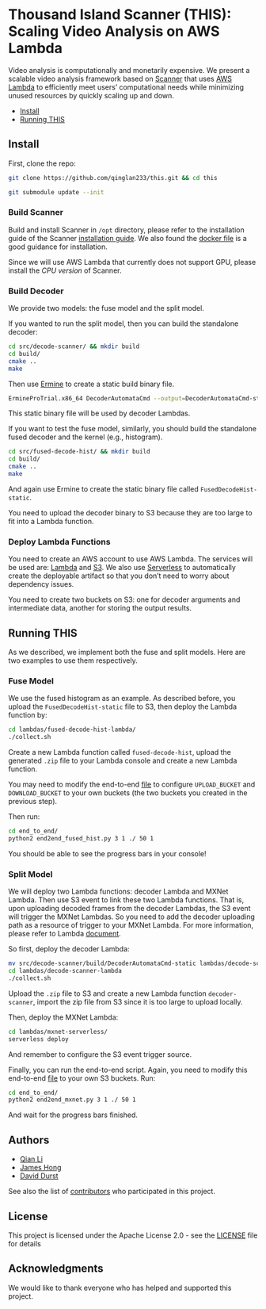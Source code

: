 # Thousand Island Scanner (THIS): Scaling Video Analysis on AWS Lambda

Video analysis is computationally and monetarily expensive. 
We present a scalable video analysis framework based on 
[Scanner](https://github.com/scanner-research/scanner) that uses 
[AWS Lambda](https://aws.amazon.com/lambda/) 
to efficiently meet users’ computational needs while minimizing
unused resources by quickly scaling up and down.

* [Install](https://github.com/qinglan233/this#install)
* [Running THIS](https://github.com/qinglan233/this#running-this)


## Install
First, clone the repo:
```bash
git clone https://github.com/qinglan233/this.git && cd this 

git submodule update --init
```


### Build Scanner
Build and install Scanner in `/opt` directory, please refer to the installation guide
of the Scanner [installation guide](https://github.com/scanner-research/scanner#install). 
We also found the [docker file](https://github.com/scanner-research/scanner-docker) is a good guidance for installation.

Since we will use AWS Lambda that currently does not support GPU, 
please install the *CPU version* of Scanner.

### Build Decoder

We provide two models: the fuse model and the split model. 

If you wanted to run the split model, then you can build the standalone decoder:
```bash
cd src/decode-scanner/ && mkdir build
cd build/
cmake ..
make
```
Then use [Ermine](http://www.magicermine.com/) to create a static build binary file.
```bash
ErmineProTrial.x86_64 DecoderAutomataCmd --output=DecoderAutomataCmd-static
```
This static binary file will be used by decoder Lambdas.

If you want to test the fuse model, similarly, you should build the standalone fused decoder and the kernel (e.g., histogram).
```bash
cd src/fused-decode-hist/ && mkdir build
cd build/
cmake ..
make
```
And again use Ermine to create the static binary file called 
`FusedDecodeHist-static`.

You need to upload the decoder binary to S3 because they are too large to fit into a Lambda function.

### Deploy Lambda Functions

You need to create an AWS account to use AWS Lambda. The services will be used are: [Lambda](https://aws.amazon.com/lambda/) and [S3](https://aws.amazon.com/s3/). 
We also use [Serverless](https://serverless.com/) to automatically create the deployable artifact so that you don’t need to worry about dependency issues.

You need to create two buckets on S3: one for decoder arguments and intermediate data, another for storing the output results.


## Running THIS
As we described, we implement both the fuse and split models. Here are two examples to use them respectively.

### Fuse Model
We use the fused histogram as an example. As described before, you upload the 
`FusedDecodeHist-static` file to S3, then deploy the Lambda function by:
```bash
cd lambdas/fused-decode-hist-lambda/
./collect.sh
```

Create a new Lambda function called `fused-decode-hist`, upload the generated `.zip` file to your Lambda console and create a new Lambda function.

You may need to modify the end-to-end [file](end_to_end/end2end_fused_hist.py) to configure `UPLOAD_BUCKET` and `DOWNLOAD_BUCKET` to your own buckets (the two buckets you created in the previous step).

Then run:
```bash
cd end_to_end/
python2 end2end_fused_hist.py 3 1 ./ 50 1
```

You should be able to see the progress bars in your console!


### Split Model
We will deploy two Lambda functions: decoder Lambda and MXNet Lambda. Then use S3 event to link these two Lambda functions. That is, upon uploading decoded frames from the decoder Lambdas, the S3 event will trigger the MXNet Lambdas.
So you need to add the decoder uploading path as a resource of trigger to your MXNet Lambda. For more information, please refer to Lambda [document](http://docs.aws.amazon.com/lambda/latest/dg/with-s3.html).

So first, deploy the decoder Lambda:
```bash
mv src/decode-scanner/build/DecoderAutomataCmd-static lambdas/decode-scanner-lambda
cd lambdas/decode-scanner-lambda
./collect.sh
```
Upload the `.zip` file to S3 and create a new Lambda function `decoder-scanner`, import the zip file from S3 since it is too large to upload locally.

Then, deploy the MXNet Lambda:
```bash
cd lambdas/mxnet-serverless/
serverless deploy
```
And remember to configure the S3 event trigger source.

Finally, you can run the end-to-end script. Again, you need to modify this 
end-to-end [file](end_to_end/end2end_mxnet.py) to your own S3 buckets. Run:
```bash
cd end_to_end/
python2 end2end_mxnet.py 3 1 ./ 50 1
```
And wait for the progress bars finished.

## Authors

* [Qian Li](https://github.com/qinglan233)
* [James Hong](https://github.com/jhong93)
* [David Durst](https://github.com/David-Durst)

See also the list of [contributors](https://github.com/qinglan233/this/contributors) who participated in this project.


## License

This project is licensed under the Apache License 2.0 - see the 
[LICENSE](LICENSE) file for details

## Acknowledgments

We would like to thank everyone who has helped and supported this project.
